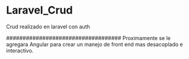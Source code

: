 # Laravel_Crud
Crud realizado en laravel con auth


###################################
Proximamente se le agregara Angular
para crear un manejo de front end
mas desacoplado e interactivo.

